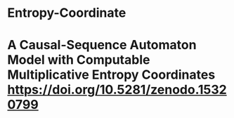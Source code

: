 # Entropy-Coordinate
# A Causal-Sequence Automaton Model with Computable Multiplicative Entropy Coordinates  https://doi.org/10.5281/zenodo.15320799
